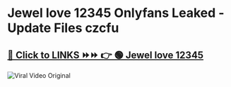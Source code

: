 
 # Jewel love 12345 Onlyfans Leaked - Update Files czcfu

## <h2><a href="https://clipsfans.com/Jewel_love_12345&ref=git">🔗 Click to LINKS ⏩⏩ 👉 🟢 Jewel love 12345 </a></h2>

<a href="https://clipsfans.com/Jewel_love_12345&ref=git" rel="nofollow" data-target="animated-image.originalLink"><img src="https://i.ibb.co.com/xMMVF88/686577567.gif" alt="Viral Video Original" style="max-width: 100%; display: inline-block;" data-target="animated-image.originalImage"></a>

